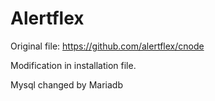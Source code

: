# Alertflex

Original file: https://github.com/alertflex/cnode

Modification in installation file.

Mysql changed by Mariadb
